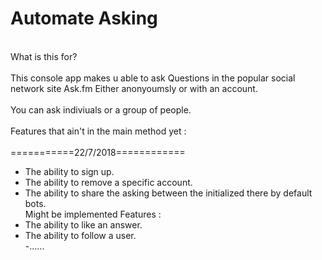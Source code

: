 # Automate Asking
<br>What is this for?</br>
<br>This console app makes u able to ask Questions in the popular social network site Ask.fm Either anonyoumsly or with an account.</br>
<br>You can ask indiviuals or a group of people.</br>
<br>Features that ain't in the main method yet :</br>
<br>===========22/7/2018============</br>
- The ability to sign up.
- The ability to remove a specific account.
- The ability to share the asking between the initialized there by default bots.
<br>Might be implemented Features :</br>
- The ability to like an answer.
- The ability to follow a user.
<br>-......</br>
